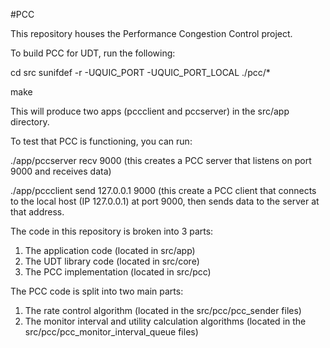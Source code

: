 #PCC

This repository houses the Performance Congestion Control project.

To build PCC for UDT, run the following:

cd src
sunifdef -r -UQUIC_PORT -UQUIC_PORT_LOCAL ./pcc/\*

make

This will produce two apps (pccclient and pccserver) in the src/app directory.

To test that PCC is functioning, you can run:

./app/pccserver recv 9000
(this creates a PCC server that listens on port 9000 and receives data)

./app/pccclient send 127.0.0.1 9000
(this create a PCC client that connects to the local host (IP 127.0.0.1) at port 9000, then sends data to the server at that address.


The code in this repository is broken into 3 parts:
1. The application code (located in src/app)
2. The UDT library code (located in src/core)
3. The PCC implementation (located in src/pcc)

The PCC code is split into two main parts:
1. The rate control algorithm (located in the src/pcc/pcc_sender files)
2. The monitor interval and utility calculation algorithms (located in the src/pcc/pcc_monitor_interval_queue files)
